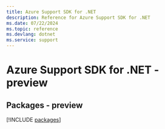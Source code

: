 ```yaml
---
title: Azure Support SDK for .NET
description: Reference for Azure Support SDK for .NET
ms.date: 07/22/2024
ms.topic: reference
ms.devlang: dotnet
ms.service: support
---
```

# Azure Support SDK for .NET - preview
## Packages - preview
[!INCLUDE [packages](support-index.md)]